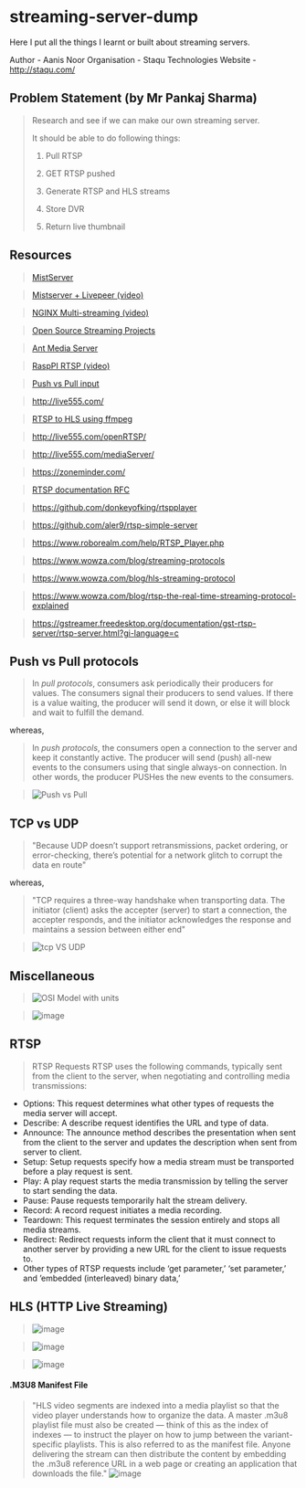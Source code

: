 # streaming-server-dump

Here I put all the things I learnt or built about streaming servers.

Author - Aanis Noor
Organisation - Staqu Technologies
Website - http://staqu.com/

## Problem Statement (by Mr Pankaj Sharma)

> Research and see if we can make our own streaming server.
> 
> It should be able to do following things:
> 
> 1. Pull RTSP
> 
> 2. GET RTSP pushed
> 
> 3. Generate RTSP and HLS streams
> 
> 4. Store DVR
> 
> 5. Return live thumbnail


## Resources

> [MistServer](https://mistserver.org/)

> [Mistserver + Livepeer (video)](https://youtu.be/Y1CJOISDTCk)

> [NGINX Multi-streaming (video)](https://youtu.be/ZGkh2xVH4BQ)

> [Open Source Streaming Projects](https://awesomeopensource.com/projects/video-streaming)

> [Ant Media Server](https://www.youtube.com/watch?v=rNhkJSe8wwE)

> [RaspPI RTSP (video)](https://www.youtube.com/watch?v=y-ipR_4oFFY)

> [Push vs Pull input](https://easylive.io/en/support/knowledge-base/version-V12/core-concepts/push-vs-pull/)

> http://live555.com/

> [RTSP to HLS using ffmpeg](https://medium.com/androvideo/convert-rtsp-to-hls-using-ffmpeg-2fe2cdf3a0de)

> http://live555.com/openRTSP/

> http://live555.com/mediaServer/

> https://zoneminder.com/

> [RTSP documentation RFC](https://www.rfc-editor.org/rfc/rfc2326.html)

> https://github.com/donkeyofking/rtspplayer

> https://github.com/aler9/rtsp-simple-server

> https://www.roborealm.com/help/RTSP_Player.php

> https://www.wowza.com/blog/streaming-protocols

> https://www.wowza.com/blog/hls-streaming-protocol

> https://www.wowza.com/blog/rtsp-the-real-time-streaming-protocol-explained

> https://gstreamer.freedesktop.org/documentation/gst-rtsp-server/rtsp-server.html?gi-language=c


## Push vs Pull protocols

> In *pull protocols*, consumers ask periodically their producers for values. The consumers signal their producers to send values. If there is a value waiting, the producer will send it down, or else it will block and wait to fulfill the demand.

whereas,

> In *push protocols*, the consumers open a connection to the server and keep it constantly active. The producer will send (push) all-new events to the consumers using that single always-on connection. In other words, the producer PUSHes the new events to the consumers.

> ![Push vs Pull](https://user-images.githubusercontent.com/38424838/187927906-95cd0ea7-37c9-40c1-9ae9-0481df4be5d0.png)


## TCP vs UDP

> "Because UDP doesn’t support retransmissions, packet ordering, or error-checking, there’s potential for a network glitch to corrupt the data en route"

whereas,

> "TCP requires a three-way handshake when transporting data. The initiator (client) asks the accepter (server) to start a connection, the accepter responds, and the initiator acknowledges the response and maintains a session between either end"

> ![tcp VS UDP](https://user-images.githubusercontent.com/38424838/184505080-66984f98-c0ea-40ee-b6e6-481e92f79475.png)


## Miscellaneous

> ![OSI Model with units](https://user-images.githubusercontent.com/38424838/184504861-4932db92-ebce-40c1-94ab-b37326bb0c59.png)

> ![image](https://user-images.githubusercontent.com/38424838/184505293-99fcf542-4dd5-471b-a699-4c7386af1e9f.png)


## RTSP

> RTSP Requests
RTSP uses the following commands, typically sent from the client to the server, when negotiating and controlling media transmissions:

* Options: This request determines what other types of requests the media server will accept.
* Describe: A describe request identifies the URL and type of data.
* Announce: The announce method describes the presentation when sent from the client to the server and updates the description when sent from server to client.
* Setup: Setup requests specify how a media stream must be transported before a play request is sent.
* Play: A play request starts the media transmission by telling the server to start sending the data.
* Pause: Pause requests temporarily halt the stream delivery.
* Record: A record request initiates a media recording.
* Teardown: This request terminates the session entirely and stops all media streams.
* Redirect: Redirect requests inform the client that it must connect to another server by providing a new URL for the client to issue requests to.
* Other types of RTSP requests include ‘get parameter,’ ‘set parameter,’ and ’embedded (interleaved) binary data,’


## HLS (HTTP Live Streaming)

> ![image](https://user-images.githubusercontent.com/38424838/184507758-54a0cbec-c2ce-4afb-b016-a23eff499633.png)

> ![image](https://user-images.githubusercontent.com/38424838/184507821-6f68501b-c3d8-4c04-be0a-087959792ac9.png)

> ![image](https://user-images.githubusercontent.com/38424838/184507829-41ffacd4-7676-4d04-93d8-850c0d1cbe4b.png)

#### .M3U8 Manifest File
> "HLS video segments are indexed into a media playlist so that the video player understands how to organize the data. A master .m3u8 playlist file must also be created — think of this as the index of indexes — to instruct the player on how to jump between the variant-specific playlists. This is also referred to as the manifest file. Anyone delivering the stream can then distribute the content by embedding the .m3u8 reference URL in a web page or creating an application that downloads the file."
![image](https://user-images.githubusercontent.com/38424838/184507889-0fff0af0-67dc-4e5c-917e-2784e7d03e65.png)

